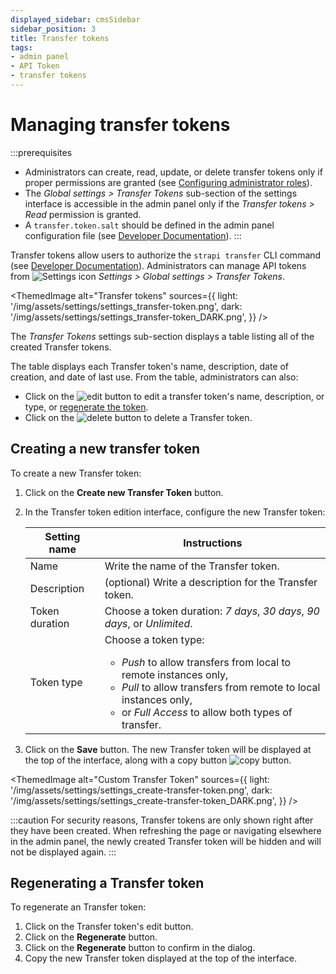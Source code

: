 ```yaml
---
displayed_sidebar: cmsSidebar
sidebar_position: 3
title: Transfer tokens
tags:
- admin panel
- API Token
- transfer tokens
---
```


# Managing transfer tokens

:::prerequisites
* Administrators can create, read, update, or delete transfer tokens only if proper permissions are granted (see [Configuring administrator roles](/cms/features/users-permissions/configuring-administrator-roles#plugins-and-settings)).
* The *Global settings > Transfer Tokens* sub-section of the settings interface is accessible in the admin panel only if the _Transfer tokens > Read_ permission is granted.
* A `transfer.token.salt` should be defined in the admin panel configuration file (see [Developer Documentation](/cms/configurations/admin-panel)).
:::

Transfer tokens allow users to authorize the `strapi transfer` CLI command (see [Developer Documentation](/cms/data-management/transfer)). Administrators can manage API tokens from ![Settings icon](/img/assets/icons/v5/Cog.svg) *Settings > Global settings > Transfer Tokens*.

<ThemedImage
  alt="Transfer tokens"
  sources={{
    light: '/img/assets/settings/settings_transfer-token.png',
    dark: '/img/assets/settings/settings_transfer-token_DARK.png',
  }}
/>

The *Transfer Tokens* settings sub-section displays a table listing all of the created Transfer tokens.

The table displays each Transfer token's name, description, date of creation, and date of last use. From the table, administrators can also:

- Click on the ![edit button](/img/assets/icons/v5/Pencil.svg) to edit a transfer token's name, description, or type, or [regenerate the token](#regenerating-a-transfer-token).
- Click on the ![delete button](/img/assets/icons/v5/Trash.svg) to delete a Transfer token.

## Creating a new transfer token

To create a new Transfer token:

1. Click on the **Create new Transfer Token** button.
2. In the Transfer token edition interface, configure the new Transfer token:

    | Setting name   | Instructions                                                                  |
    | -------------- | ----------------------------------------------------------------------------- |
    | Name           | Write the name of the Transfer token.                                         |
    | Description    | (optional) Write a description for the Transfer token.                        |
    | Token duration | Choose a token duration: *7 days*, *30 days*, *90 days*, or *Unlimited*.      |
    | Token type | Choose a token type:<ul><li>*Push* to allow transfers from local to remote instances only,</li><li>*Pull* to allow transfers from remote to local instances only,</li><li>or *Full Access* to allow both types of transfer.</li></ul>      |

3. Click on the **Save** button. The new Transfer token will be displayed at the top of the interface, along with a copy button ![copy button](/img/assets/icons/v5/Duplicate.svg).

<ThemedImage
  alt="Custom Transfer Token"
  sources={{
    light: '/img/assets/settings/settings_create-transfer-token.png',
    dark: '/img/assets/settings/settings_create-transfer-token_DARK.png',
  }}
/>

:::caution
For security reasons, Transfer tokens are only shown right after they have been created. When refreshing the page or navigating elsewhere in the admin panel, the newly created Transfer token will be hidden and will not be displayed again.
:::

## Regenerating a Transfer token

To regenerate an Transfer token:

1. Click on the Transfer token's edit button.
2. Click on the **Regenerate** button.
3. Click on the **Regenerate** button to confirm in the dialog.
4. Copy the new Transfer token displayed at the top of the interface.
